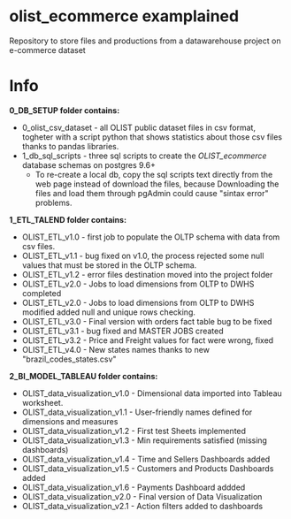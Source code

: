 # olist_ecommerce examplained
Repository to store files and productions from a datawarehouse project on e-commerce dataset

# Info
**0_DB_SETUP folder contains:**
* 0_olist_csv_dataset - all OLIST public dataset files in csv format, togheter with a script python that shows statistics about those csv files thanks to pandas libraries.  
* 1_db_sql_scripts - three sql scripts to create the *OLIST_ecommerce* database schemas on postgres 9.6+
  * To re-create a local db, copy the sql scripts text directly from the web page instead of download the files, because Downloading the files and load them through pgAdmin could cause "sintax error" problems.

**1_ETL_TALEND folder contains:**
* OLIST_ETL_v1.0 - first job to populate the OLTP schema with data from csv files.
* OLIST_ETL_v1.1 - bug fixed on v1.0, the process rejected some null values that must be stored in the OLTP schema.
* OLIST_ETL_v1.2 - error files destination moved into the project folder
* OLIST_ETL_v2.0 - Jobs to load dimensions from OLTP to DWHS completed
* OLIST_ETL_v2.0 - Jobs to load dimensions from OLTP to DWHS modified added null and unique rows checking.
* OLIST_ETL_v3.0 - Final version with orders fact table bug to be fixed 
* OLIST_ETL_v3.1 - bug fixed and MASTER JOBS created
* OLIST_ETL_v3.2 - Price and Freight values for fact were wrong, fixed
* OLIST_ETL_v4.0 - New states names thanks to new "brazil_codes_states.csv"

**2_BI_MODEL_TABLEAU folder contains:**
* OLIST_data_visualization_v1.0 - Dimensional data imported into Tableau worksheet.
* OLIST_data_visualization_v1.1 - User-friendly names defined for dimensions and measures
* OLIST_data_visualization_v1.2 - First test Sheets implemented
* OLIST_data_visualization_v1.3 - Min requirements satisfied (missing dashboards)
* OLIST_data_visualization_v1.4 - Time and Sellers Dashboards added
* OLIST_data_visualization_v1.5 - Customers and Products Dashboards added
* OLIST_data_visualization_v1.6 - Payments Dashboard addded
* OLIST_data_visualization_v2.0 - Final version of Data Visualization
* OLIST_data_visualization_v2.1 - Action filters added to dashboards

